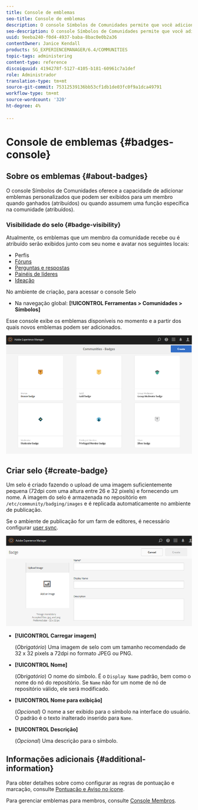```yaml
---
title: Console de emblemas
seo-title: Console de emblemas
description: O console Símbolos de Comunidades permite que você adicione emblemas personalizados que podem ser exibidos para membros quando ganhados (atribuídos) ou quando assumem uma função específica na comunidade (atribuídos)
seo-description: O console Símbolos de Comunidades permite que você adicione emblemas personalizados que podem ser exibidos para membros quando ganhados (atribuídos) ou quando assumem uma função específica na comunidade (atribuídos)
uuid: 9eeba240-f0d4-4937-baba-8bac0e0b2a36
contentOwner: Janice Kendall
products: SG_EXPERIENCEMANAGER/6.4/COMMUNITIES
topic-tags: administering
content-type: reference
discoiquuid: 4194278f-5127-4105-b181-60961c7a1def
role: Administrador
translation-type: tm+mt
source-git-commit: 75312539136bb53cf1db1de03fc0f9a1dca49791
workflow-type: tm+mt
source-wordcount: '320'
ht-degree: 4%

---
```



# Console de emblemas {#badges-console}

## Sobre os emblemas {#about-badges}

O console Símbolos de Comunidades oferece a capacidade de adicionar emblemas personalizados que podem ser exibidos para um membro quando ganhados (atribuídos) ou quando assumem uma função específica na comunidade (atribuídos).

### Visibilidade do selo {#badge-visibility}

Atualmente, os emblemas que um membro da comunidade recebe ou é atribuído serão exibidos junto com seu nome e avatar nos seguintes locais:

* Perfis
* [Fóruns](forum.md)
* [Perguntas e respostas](working-with-qna.md)
* [Painéis de líderes](enabling-leaderboard.md)
* [Ideação](ideation-feature.md)

No ambiente de criação, para acessar o console Selo

* Na navegação global: **[!UICONTROL Ferramentas > Comunidades > Símbolos]**

Esse console exibe os emblemas disponíveis no momento e a partir dos quais novos emblemas podem ser adicionados.

![chlimage_1-242](assets/chlimage_1-242.png)

## Criar selo {#create-badge}

Um selo é criado fazendo o upload de uma imagem suficientemente pequena (72dpi com uma altura entre 26 e 32 pixels) e fornecendo um nome. A imagem do selo é armazenada no repositório em `/etc/community/badging/images` e é replicada automaticamente no ambiente de publicação.

Se o ambiente de publicação for um farm de editores, é necessário configurar [user sync](sync.md).

![chlimage_1-243](assets/chlimage_1-243.png)

* **[!UICONTROL Carregar imagem]**

   (*Obrigatório*) Uma imagem de selo com um tamanho recomendado de 32 x 32 pixels a 72dpi no formato JPEG ou PNG.

* **[!UICONTROL Nome]**

   (*Obrigatório*) O nome do símbolo. É o `Display Name` padrão, bem como o nome do nó do repositório. Se `Name` não for um nome de nó de repositório válido, ele será modificado.

* **[!UICONTROL Nome para exibição]**

   (*Opcional*) O nome a ser exibido para o símbolo na interface do usuário. O padrão é o texto inalterado inserido para `Name`.

* **[!UICONTROL Descrição]**

   (*Opcional*) Uma descrição para o símbolo.

## Informações adicionais {#additional-information}

Para obter detalhes sobre como configurar as regras de pontuação e marcação, consulte [Pontuação e Aviso no ícone](implementing-scoring.md).

Para gerenciar emblemas para membros, consulte [Console Membros](members.md).

